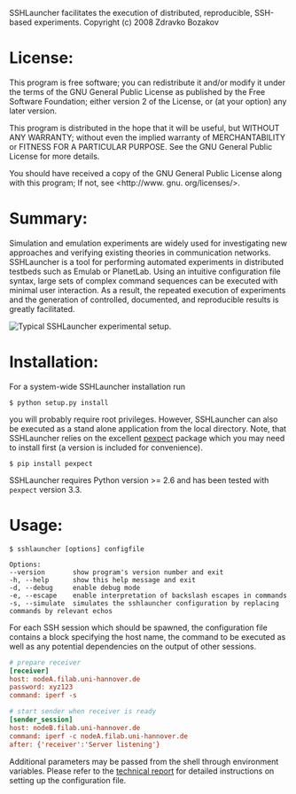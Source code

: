 SSHLauncher facilitates the execution of distributed, reproducible,
SSH-based experiments.
Copyright (c) 2008 Zdravko Bozakov

# License:

This program is free software; you can redistribute it and/or modify it under the terms of the GNU General Public License as published by the Free Software Foundation; either version 2 of the License, or (at your option) any later version.

This program is distributed in the hope that it will be useful, but WITHOUT ANY WARRANTY; without even the implied warranty of MERCHANTABILITY or FITNESS FOR A PARTICULAR PURPOSE. See the GNU General Public License for more details.

You should have received a copy of the GNU General Public License along with this program; If not, see <http://www. gnu. org/licenses/>.

# Summary:

Simulation and emulation experiments are widely used for investigating new approaches and verifying existing theories in communication networks. SSHLauncher is a tool for performing automated experiments in distributed testbeds such as Emulab or PlanetLab. Using an intuitive configuration file syntax, large sets of complex command sequences can be executed with minimal user interaction. As a result, the repeated execution of experiments and the generation of controlled, documented, and reproducible results is greatly facilitated.

![Typical SSHLauncher experimental setup.](http://cdn.rawgit.com/bozakov/sshlauncher/testing/doc/img/setup_light.svg)

# Installation:

For a system-wide SSHLauncher installation run

    $ python setup.py install

you will probably require root privileges. However, SSHLauncher can also be executed as a stand alone application from the local directory. Note, that SSHLauncher relies on the excellent [pexpect](https://github.com/pexpect/pexpect) package which you may need to install first (a version is included for convenience).

    $ pip install pexpect

SSHLauncher requires Python version >= 2.6 and has been tested with `pexpect` version 3.3.

# Usage:

    $ sshlauncher [options] configfile

    Options:
    --version       show program's version number and exit
    -h, --help      show this help message and exit
    -d, --debug     enable debug mode
    -e, --escape    enable interpretation of backslash escapes in commands
    -s, --simulate  simulates the sshlauncher configuration by replacing
    commands by relevant echos

For each SSH session which should be spawned, the configuration file contains a block specifying the host name, the command to be executed as well as any potential dependencies on the output of other sessions.

```INI
# prepare receiver
[receiver]
host: nodeA.filab.uni-hannover.de
password: xyz123
command: iperf -s

# start sender when receiver is ready
[sender_session]
host: nodeB.filab.uni-hannover.de
command: iperf -c nodeA.filab.uni-hannover.de
after: {'receiver':'Server listening'}
```
Additional parameters may be passed from the shell through environment variables. Please refer to the [technical report](sshlauncher_tr.pdf) for detailed instructions on setting up the configuration file.
